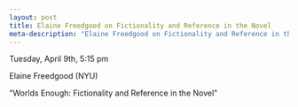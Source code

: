 ```yaml
--- 
layout: post
title: Elaine Freedgood on Fictionality and Reference in the Novel
meta-description: "Elaine Freedgood on Fictionality and Reference in the Novel"
--- 
```


Tuesday, April 9th, 5:15 pm 

Elaine Freedgood (NYU)

"Worlds Enough: Fictionality and Reference in the Novel"
